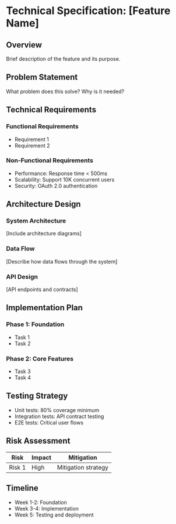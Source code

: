 # Technical Specification: [Feature Name]

## Overview
Brief description of the feature and its purpose.

## Problem Statement
What problem does this solve? Why is it needed?

## Technical Requirements
### Functional Requirements
- Requirement 1
- Requirement 2

### Non-Functional Requirements
- Performance: Response time < 500ms
- Scalability: Support 10K concurrent users
- Security: OAuth 2.0 authentication

## Architecture Design
### System Architecture
[Include architecture diagrams]

### Data Flow
[Describe how data flows through the system]

### API Design
[API endpoints and contracts]

## Implementation Plan
### Phase 1: Foundation
- Task 1
- Task 2

### Phase 2: Core Features
- Task 3
- Task 4

## Testing Strategy
- Unit tests: 80% coverage minimum
- Integration tests: API contract testing
- E2E tests: Critical user flows

## Risk Assessment
| Risk | Impact | Mitigation |
|------|--------|------------|
| Risk 1 | High | Mitigation strategy |

## Timeline
- Week 1-2: Foundation
- Week 3-4: Implementation
- Week 5: Testing and deployment